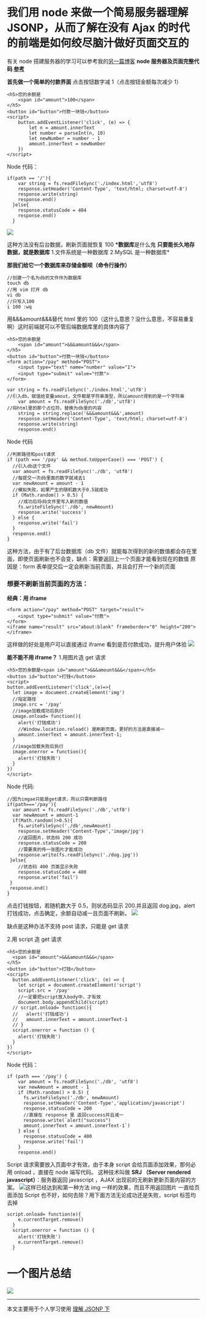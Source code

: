 # 我们用 node 来做一个简易服务器理解 JSONP，从而了解在没有 Ajax 的时代的前端是如何绞尽脑汁做好页面交互的

有关 node 搭建服务器的学习可以参考我的[另一篇博客](https://www.jianshu.com/p/ba728fb4edb4)
**node 服务器及页面完整代码 [参考](https://github.com/Adashuai5/node-demo/tree/master/JSONP-demo)**

**首先做一个简单的付款界面**
点击按钮数字减 1（点击按钮金额每次减少 1）

```
<h5>您的余额是
    <span id="amount">100</span>
</h5>
<button id="button">付款一块钱</button>
<script>
    button.addEventListener('click', (e) => {
        let n = amount.innerText
        let number = parseInt(n, 10)
        let newNumber = number - 1
        amount.innerText = newNumber
    })
</script>
```

Node 代码：

```
if(path == '/'){
    var string = fs.readFileSync('./index.html','utf8')
    response.setHeader('Content-Type', 'text/html; charset=utf-8')
    response.write(string)
    response.end()
  }else{
    response.statusCode = 404
    response.end()
  }
```

![](https://upload-images.jianshu.io/upload_images/7094266-a1ec91f18d1456c2.png?imageMogr2/auto-orient/strip%7CimageView2/2/w/1240)

这种方法没有后台数据，刷新页面就恢复 100
**\*数据库**是什么鬼
**只要能长久地存数据，就是数据库** 1.文件系统是一种数据库
2.MySQL 是一种数据库\*

**那我们给它一个数据库来存储金额呗（命令行操作）**

```
//创建一个名为db的文件作为数据库
touch db
//用 vim 打开 db
vi db
//只写入100
i 100 :wq
```

用&&&amount&&&替代 html 里的 100（这什么意思？没什么意思，不容易重复啊）这时前端就可以不管后端数据库里的具体内容了

```
<h5>您的余额是
    <span id="amount">&&&amount&&&</span>
</h5>
<button id="button">付款一块钱</button>
<form action="/pay" method="POST">
    <input type="text" name="number" value="1">
    <input type="submit" value="付款">
</form>
```

```
var string = fs.readFileSync('./index.html','utf8')
//引入db，赋值给变量amout，文件都是字符串类型，所以amount得到的是一个字符串
    var amount = fs.readFileSync('./db','utf8')
//将html里的那个占位符，替换为db里的内容
    string = string.replace('&&&amount&&&',amount)
    response.setHeader('Content-Type', 'text/html; charset=utf-8')
    response.write(string)
    response.end()
```

Node 代码

```
//判断路径和post请求
if (path === '/pay' && method.toUpperCase() === 'POST') {
  //引入db这个文件
  var amount = fs.readFileSync('./db', 'utf8')
  //每提交一次db里面的数字就减去1
  var newAmount = amount - 1
  //模拟失败，如果产生的随机数大于0.5就成功
  if (Math.random() > 0.5) {
    //成功后将db文件里写入新的数值
    fs.writeFileSync('./db', newAmount)
    response.write('success')
  } else {
    response.write('fail')
  }
  response.end()
}
```

这种方法，由于有了后台数据库（db 文件）就能每次得到的新的数值都会存在里面，即使页面刷新也不会变，缺点：需要返回上一个页面才能看到现在的数值
原因是：form 表单提交后一定会刷新当前页面，并且会打开一个新的页面

### 想要不刷新当前页面的方法：

**经典：用 iframe**

```
<form action="/pay" method="POST" target="result">
    <input type="submit" value="付款">
</form>
<iframe name="result" src="about:blank" frameborder="0" height="200"></iframe>
```

这样做的好处是用户可以直接通过 iframe 看到是否付款成功，提升用户体验
![](https://upload-images.jianshu.io/upload_images/7094266-4bc794416aa7fcaf.png?imageMogr2/auto-orient/strip%7CimageView2/2/w/1240)

**能不能不用 iframe？** 1.用图片造 get 请求

```
<h5>您的余额是<span id="amount">&&&amount&&&</span></h5>
<button id="button">打钱</button>
<script>
button.addEventListener('click',(e)=>{
  let image = document.createElement('img')
  //指定路径
  image.src = '/pay'
  //image加载成功后执行
  image.onload= function(){
    alert('打钱成功')
    //Window.location.reload() 是刷新页面，更好的方法是直接减一
    amount.innerText = amount.innerText-1;
  }
  //image加载失败后执行
  image.onerror = function(){
    alert('打钱失败')
  }
})
</script>
```

Node 代码:

```
//因为imgae只能是get请求，所以只需判断路径
if(path==='/pay'){
  var amount = fs.readFileSync('./db','utf8')
  var newAmount = amount-1
  if(Math.random()>0.5){
    fs.writeFileSync('./db',newAmount)
    response.setHeader('Content-Type','image/jpg')
    //返回图片，状态码 200 成功
    response.statusCode = 200
    //需要真的传一张图片才能成功
    response.write(fs.readFileSync('./dog.jpg'))
 }else{
    //状态码 400 页面显示失败
    response.statusCode = 400
    response.write('fail')
 }
 response.end()
}

```

点击打钱按钮，若随机数大于 0.5，则状态码显示 200.并且返回 dog.jpg，alert 打钱成功，点击确定，余额自动减一且页面不刷新。
![](https://upload-images.jianshu.io/upload_images/7094266-8f026f51f1be16ab.png?imageMogr2/auto-orient/strip%7CimageView2/2/w/1240)

缺点是这种办法不支持 post 请求，只能是 get 请求

2.用 script 造 get 请求

```
<h5>您的余额是
  <span id="amount">&&&amount&&&</span>
</h5>
<button id="button">打钱</button>
<script>
  button.addEventListener('click', (e) => {
    let script = document.createElement('script')
    script.src = '/pay'
    //一定要把script放入body中，才有效
    document.body.appendChild(script)
  // script.onload= function(){
  //   alert('打钱成功')
  //   amount.innerText = amount.innerText-1
  // }
  script.onerror = function () {
    alert('打钱失败')
  }
})
</script>
```

Node 代码：

```
if (path === '/pay') {
    var amount = fs.readFileSync('./db', 'utf8')
    var newAmount = amount - 1
    if (Math.random() > 0.5) {
      fs.writeFileSync('./db', newAmount)
      response.setHeader('Content-Type','application/javascript')
      response.statusCode = 200
      //直接在 response 里 返回cuccess并且减一
      response.write(`alert("success")
      amount.innerText = amount.innerText-1`)
    } else {
      response.statusCode = 400
      response.write('fail')
    }
    response.end()
```

Script 请求需要放入页面中才有效，由于本身 script 会给页面添加效果，那何必用 onload ，直接在 node 端写代码。
这种技术叫做 **SRJ （Server rendered javascript）**：服务器返回 javascript ，AJAX 出现前的无刷新更新页面内容的方案。
![](https://upload-images.jianshu.io/upload_images/7094266-b0040fe7c5d83bd7.png?imageMogr2/auto-orient/strip%7CimageView2/2/w/1240)这样已经达到和第一种方法 img 一样的效果，而且不用返回图片
一直给页面添加 Script 也不好，如何去除？用下面方法无论成功还是失败，script 标签均去掉

```
script.onload= function(e){
    e.currentTarget.remove()
  }
  script.onerror = function () {
    alert('打钱失败')
    e.currentTarget.remove()
  }
```

# 一个图片总结

![](https://upload-images.jianshu.io/upload_images/7094266-ddef5ad56296599e.png?imageMogr2/auto-orient/strip%7CimageView2/2/w/1240)

---

本文主要用于个人学习使用
[理解 JSONP 下](https://www.jianshu.com/p/38a72bd0e37d)
